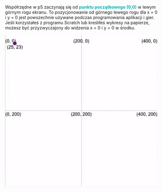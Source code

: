 Współrzędne w p5 zaczynają się od <span style="color: #0faeb0; font-weight: bold;">punktu początkowego (0,0)</span> w lewym górnym rogu ekranu. To pozycjonowanie od górnego lewego rogu dla x = 0 i y = 0 jest powszechnie używane podczas programowania aplikacji i gier. Jeśli korzystałeś z programu Scratch lub kreśliłeś wykresy na papierze, możesz być przyzwyczajony do widzenia x = 0 i y = 0 w środku.

![Animowany gif przedstawiający elipsę poruszającą się po płótnie. Jego aktualne współrzędne x i y są wyświetlane podczas ruchu.](images/coords_animation.gif)
